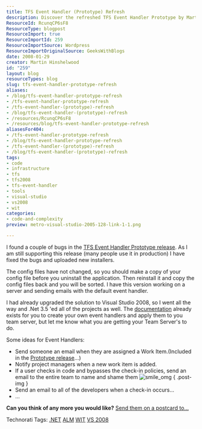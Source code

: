 ```yaml
---
title: TFS Event Handler (Prototype) Refresh
description: Discover the refreshed TFS Event Handler Prototype by Martin Hinshelwood. Fix bugs, enhance your team's workflow, and explore new event handler ideas!
ResourceId: RcunqCP6sF8
ResourceType: blogpost
ResourceImport: true
ResourceImportId: 259
ResourceImportSource: Wordpress
ResourceImportOriginalSource: GeeksWithBlogs
date: 2008-01-29
creator: Martin Hinshelwood
id: "259"
layout: blog
resourceTypes: blog
slug: tfs-event-handler-prototype-refresh
aliases:
- /blog/tfs-event-handler-prototype-refresh
- /tfs-event-handler-prototype-refresh
- /tfs-event-handler-(prototype)-refresh
- /blog/tfs-event-handler-(prototype)-refresh
- /resources/RcunqCP6sF8
- /resources/blog/tfs-event-handler-prototype-refresh
aliasesFor404:
- /tfs-event-handler-prototype-refresh
- /blog/tfs-event-handler-prototype-refresh
- /tfs-event-handler-(prototype)-refresh
- /blog/tfs-event-handler-(prototype)-refresh
tags:
- code
- infrastructure
- tfs
- tfs2008
- tfs-event-handler
- tools
- visual-studio
- vs2008
- wit
categories:
- code-and-complexity
preview: metro-visual-studio-2005-128-link-1-1.png

---
```

I found a couple of bugs in the [TFS Event Handler Prototype release](https://www.codeplex.com/Release/ProjectReleases.aspx?ProjectName=TFSEventHandler&ReleaseId=5057). As I am still supporting this release (many people use it in production) I have fixed the bugs and uploaded new installers.

The config files have not changed, so you should make a copy of your config file before you uninstall the application. Then reinstall it and copy the config files back and you will be sorted. I have this version working on a server and sending emails with the default event handler.

I had already upgraded the solution to Visual Studio 2008, so I went all the way and .Net 3.5 'ed all of the projects as well. The [documentation](<http://www.codeplex.com/TFSEventHandler/Wiki/View.aspx?title=TFS%20Event%20Handler%20(Prototype):%20Documentation>) already exists for you to create your own event handlers and apply them to you team server, but let me know what you are getting your Team Server's to do.

Some ideas for Event Handlers:

- Send someone an email when they are assigned a Work Item.(Included in the [Prototype release](https://www.codeplex.com/Release/ProjectReleases.aspx?ProjectName=TFSEventHandler&ReleaseId=5057)...)
- Notify project managers when a new work item is added.
- If a user checks in code and bypasses the check-in policies, send an email to the entire team to name and shame them ![smile_omg](images/smile_omg-2-2.gif)
  { .post-img }
- Send an email to all of the developers when a check-in occurs...
- ...

**Can you think of any more you would like?** [Send them on a postcard to...](https://www.codeplex.com/Thread/View.aspx?ProjectName=TFSEventHandler&ThreadId=21219 "Send me your ideas for new Event Handlers")

Technorati Tags: [.NET](http://technorati.com/tags/.NET) [ALM](http://technorati.com/tags/ALM) [WIT](http://technorati.com/tags/WIT) [VS 2008](http://technorati.com/tags/VS+2008)
